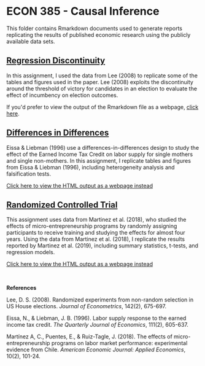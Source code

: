 # ECON 385 - Causal Inference

This folder contains Rmarkdown documents used to generate reports replicating the results of published economic research using the publicly available data sets. 

## [Regression Discontinuity](/ECON385_Causal_Inference/01_Regression_Discontinuity.rmd)

In this assignment, I used the data from Lee (2008) to replicate some of the tables and figures used in the paper. Lee (2008) exploits the discontinuity around the threshold of victory for candidates in an election to evaluate the effect of incumbency on election outcomes.

If you'd prefer to view the output of the Rmarkdown file as a webpage, [click here](https://www.nicholasskelley.com/rmd/causal-replications/Skelley_ECON385_RDD.html).

## [Differences in Differences](/ECON385_Causal_Inference/02_DiffInDiff.rmd)

Eissa & Liebman (1996) use a differences-in-differences design to study the effect of the Earned Income Tax Credit on labor supply for single mothers and single non-mothers. In this assignment, I replicate tables and figures from Eissa & Liebman (1996), including heterogeneity analysis and falsification tests.

[Click here to view the HTML output as a webpage instead](https://www.nicholasskelley.com/rmd/causal-replications/Skelley_ECON385_DiffInDiff.html)

## [Randomized Controlled Trial](/ECON385_Causal_Inference/03_RCT.rmd)

This assignment uses data from Martinez et al. (2018), who studied the effects of micro-entrepreneurship programs by randomly assigning participants to receive training and studying the effects for almost four years. Using the data from Martinez et al. (2018), I replicate the results reported by Martinez et al. (2019), including summary statistics, t-tests, and regression models.

[Click here to view the HTML output as a webpage instead](https://www.nicholasskelley.com/rmd/causal-replications/Skelley_ECON385_RCT.html)

<br>

**References**

Lee, D. S. (2008). Randomized experiments from non-random selection in US House elections. *Journal of Econometrics*, 142(2), 675-697.

Eissa, N., & Liebman, J. B. (1996). Labor supply response to the earned income tax credit. *The Quarterly Journal of Economics*, 111(2), 605-637.

Martínez A, C., Puentes, E., & Ruiz-Tagle, J. (2018). The effects of micro-entrepreneurship programs on labor market performance: experimental evidence from Chile. *American Economic Journal: Applied Economics*, 10(2), 101-24.